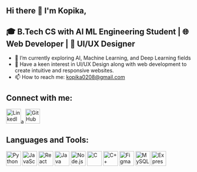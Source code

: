 ## Hi there 👋 I'm Kopika,

## 🎓 B.Tech CS with AI ML Engineering Student | 🌐 Web Developer | 🎨 UI/UX Designer
- 🌱 I’m currently exploring AI, Machine Learning, and Deep Learning fields 
- 🎨 Have a keen interest in UI/UX Design along with web development to create intuitive and responsive websites.
- 📫 How to reach me: kopika0208@gmail.com

## Connect with me:
<p align="left">
  <a href="https://www.linkedin.com/in/kopika-m-7b8857279/"><img src="https://cdn.jsdelivr.net/gh/devicons/devicon/icons/linkedin/linkedin-original.svg" alt="LinkedIn" height="40" width="40" /></a>a
  <a href="https://github.com/Kopika0208"><img src="https://cdn.jsdelivr.net/gh/devicons/devicon/icons/github/github-original.svg" alt="GitHub" height="40" width="40" /></a>
</p>

## Languages and Tools:
<p align="left">
  <img src="https://cdn.jsdelivr.net/gh/devicons/devicon/icons/python/python-original.svg" alt="Python" height="40" width="40" />
  <img src="https://cdn.jsdelivr.net/gh/devicons/devicon/icons/javascript/javascript-original.svg" alt="JavaScript" height="40" width="40" />
  <img src="https://cdn.jsdelivr.net/gh/devicons/devicon/icons/react/react-original.svg" alt="React" height="40" width="40" />
  <img src="https://cdn.jsdelivr.net/gh/devicons/devicon/icons/java/java-original.svg" alt="Java" height="40" width="40" />
  <img src="https://cdn.jsdelivr.net/gh/devicons/devicon/icons/nodejs/nodejs-original.svg" alt="Node.js" height="40" width="40" />
  <img src="https://cdn.jsdelivr.net/gh/devicons/devicon/icons/c/c-original.svg" alt="C" height="40" width="40" />
<img src="https://cdn.jsdelivr.net/gh/devicons/devicon/icons/cplusplus/cplusplus-original.svg" alt="C++" height="40" width="40" />
<img src="https://cdn.jsdelivr.net/gh/devicons/devicon/icons/figma/figma-original.svg" alt="Figma" height="40" width="40" />
<img src="https://cdn.jsdelivr.net/gh/devicons/devicon/icons/mysql/mysql-original.svg" alt="MySQL" height="40" width="40" />
<img src="https://cdn.jsdelivr.net/gh/devicons/devicon/icons/express/express-original.svg" alt="Express.js" height="40" width="40" />

</p>


